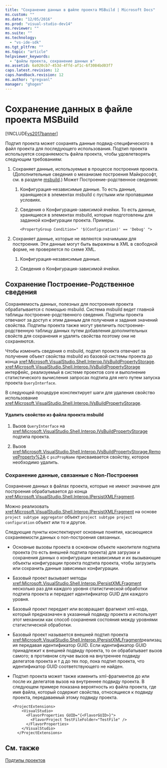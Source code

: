 ```yaml
---
title: "Сохранение данных в файле проекта MSBuild | Microsoft Docs"
ms.custom: ""
ms.date: "12/05/2016"
ms.prod: "visual-studio-dev14"
ms.reviewer: ""
ms.suite: ""
ms.technology: 
  - "vs-ide-sdk"
ms.tgt_pltfrm: ""
ms.topic: "article"
helpviewer_keywords: 
  - "файлы проекта, сохранение данных в"
ms.assetid: 6a920cb7-453d-4ffd-af1c-6f3084bd03f7
caps.latest.revision: 12
caps.handback.revision: 12
ms.author: "gregvanl"
manager: "ghogen"
---
```

# Сохранение данных в файле проекта MSBuild
[!INCLUDE[vs2017banner](../../code-quality/includes/vs2017banner.md)]

Подтип проекта может сохранять данные подвид\-специфического в файл проекта для последующего использования.  Подтип проекта используется сохраняемость файла проекта, чтобы удовлетворять следующим требованиям:  
  
1.  Сохраняет данные, используемые в процессе построения проекта.  \(Дополнительные сведения о механизме построения Майкрософт, см. в разделе [msbuild](http://msdn.microsoft.com/ru-ru/7c49aba1-ee6c-47d8-9de1-6f29a906e20b).\) Может Построение\-родственное сведения:  
  
    1.  Конфигурация\-независимые данные.  То есть данные, хранящиеся в элементах msbuild с пустыми или пропавшими условиях.  
  
    2.  Сведения о Конфигурация\-зависимой ячейки.  То есть данные, хранящиеся в элементах msbuild, которые подготовлены для заданной конфигурации проекта.  Примеры.  
  
        ```  
        <PropertyGroup Condition=" '$(Configuration)' == 'Debug' ">  
        ```  
  
2.  Сохраняет данные, которые не являются значимыми для построения.  Эти данные могут быть выражены в XML в свободной форме, не проверяется по схеме XML.  
  
    1.  Конфигурация\-независимые данные.  
  
    2.  Сведения о Конфигурация\-зависимой ячейки.  
  
## Сохранение Построение\-Родственное сведения  
 Сохраняемость данных, полезных для построения проекта обрабатывается с помощью msbuild.  Система msbuild ведет главной таблицы построение\-родственного сведения.  Подтипы проекта отвечают за доступ к этим данным для получения и задания значений свойства.  Подтипы проекта также могут увеличить построение\-родственную таблицу данных путем добавления дополнительных свойств для сохранения и удалять свойства поэтому они не сохраняются.  
  
 Чтобы изменить сведения о msbuild, подтип проекта отвечает за получение объект свойства msbuild из базовой системы проекта до конца <xref:Microsoft.VisualStudio.Shell.Interop.IVsBuildPropertyStorage>.  <xref:Microsoft.VisualStudio.Shell.Interop.IVsBuildPropertyStorage> интерфейс, реализуемый в системе проектов core и выполнение статистического вычисления запросах подтипа для него путем запуска проекта  `QueryInterface`.  
  
 В следующей процедуре конспектирует шаги для удаления свойство использование <xref:Microsoft.VisualStudio.Shell.Interop.IVsBuildPropertyStorage>.  
  
#### Удалить свойство из файла проекта msbuild  
  
1.  Вызов `QueryInterface` на  <xref:Microsoft.VisualStudio.Shell.Interop.IVsBuildPropertyStorage> подтипа проекта.  
  
2.  Вызов <xref:Microsoft.VisualStudio.Shell.Interop.IVsBuildPropertyStorage.RemoveProperty%2A> с  `pszPropName` присваивается свойству, которое необходимо удалить.  
  
### Сохранение данные, связанные с Non\-Построения  
 Сохранение данных в файлах проекта, которые не имеют значение для построения обрабатывается до конца <xref:Microsoft.VisualStudio.Shell.Interop.IPersistXMLFragment>.  
  
 Можно реализовать <xref:Microsoft.VisualStudio.Shell.Interop.IPersistXMLFragment> на основе  `project subtype aggregator` объект  `project subtype project configuration` объект или то и другое.  
  
 Следующие пункты конспектируют основные понятия, касающиеся сохраняемости данных о non\-построения связанных.  
  
-   Основные вызовы проекта в основном объекте накопителя подтипа проекта \(то есть внешней подтипа проекта\) для загрузки и сохранения данных о конфигурации независимые и их вызывающие объекты конфигурации проекта подтипа проекта, чтобы загрузить или сохранить данные зависимых конфигурации.  
  
-   Базовый проект вызывает методы <xref:Microsoft.VisualStudio.Shell.Interop.IPersistXMLFragment> несколько раз для каждого уровня статистической обработки подтипа проекта и передает идентификатор GUID для каждого уровня.  
  
-   Базовый проект передает или возвращает фрагмент xml\-кода, который предназначен в указанный подвиду проекта и использует этот механизм как способ сохранения состояния между уровнями статистической обработки.  
  
-   Базовый проект называется внешней подтип проекта <xref:Microsoft.VisualStudio.Shell.Interop.IPersistXMLFragment>реализация передавая идентификатор GUID.  Если идентификатор GUID принадлежит к внешней подвиду проекта, то он обрабатывает вызов самого; в противном случае вызов на внутреннее подвиду делегатов проекта и т д до тех пор, пока подтип проекта, что идентификатор GUID соответствующего не найден.  
  
-   Подтип проекта может также изменить xml\-фрагментов до или после их делегатов вызов на внутреннее подвиду проекта.  В следующем примере показана вероятность из файла проекта, где имя файла, который содержит свойства, относящиеся к подвиду проекта, передаваемый этому подвиду проекта.  
  
    ```  
    <ProjectExtensions>  
        <VisualStudio>  
          <FlavorProperties GUID="{<FlavorGUID>}">  
            <FlavorProject TestFileFolder="TestFile" />  
          </FlavorProperties>  
        </VisualStudio>  
      </ProjectExtensions>  
    ```  
  
## См. также  
 [Подтипы проектов](../../extensibility/internals/project-subtypes.md)